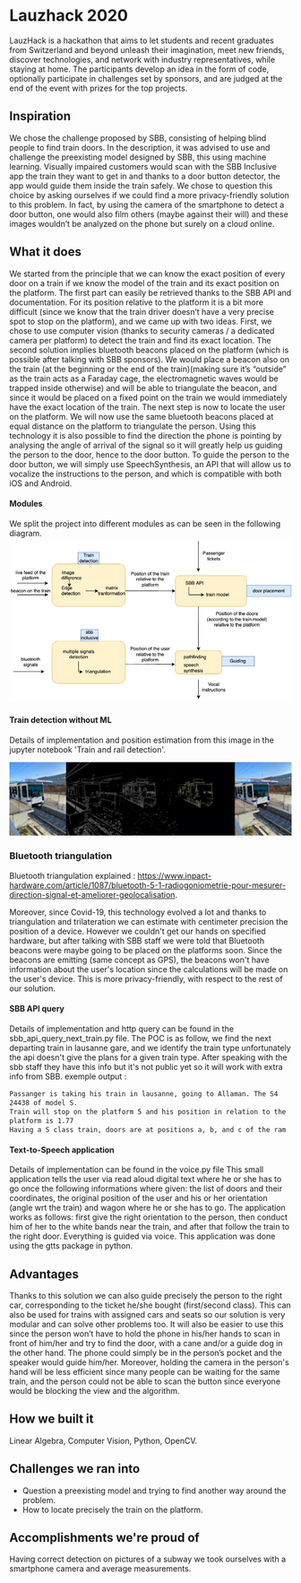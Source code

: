 # Lauzhack 2020
LauzHack is a hackathon that aims to let students and recent graduates from Switzerland and beyond unleash their imagination, meet new friends, discover technologies, and network with industry representatives, while staying at home.
The participants develop an idea in the form of code, optionally participate in challenges set by sponsors, and are judged at the end of the event with prizes for the top projects.

## Inspiration
We chose the challenge proposed by SBB, consisting of helping blind people to find train doors. In the description, it was advised to use and challenge the preexisting model designed by SBB, this using machine learning. Visually impaired customers would scan with the SBB Inclusive app the train they want to get in and thanks to a door button detector, the app would guide them inside the train safely. We chose to question this choice by asking ourselves if we could find a more privacy-friendly solution to this problem. In fact, by using the camera of the smartphone to detect a door button, one would also film others (maybe against their will) and these images wouldn’t be analyzed on the phone but surely on a cloud online.

## What it does
We started from the principle that we can know the exact position of every door on a train if we know the model of the train and its exact position on the platform. The first part can easily be retrieved thanks to the SBB API and documentation. For its position relative to the platform it is a bit more difficult (since we know that the train driver doesn’t have a very precise spot to stop on the platform), and we came up with two ideas. First, we chose to use computer vision (thanks to security cameras / a dedicated camera per platform) to detect the train and find its exact location. The second solution implies bluetooth beacons placed on the platform (which is possible after talking with SBB sponsors). We would place a beacon also on the train (at the beginning or the end of the train)(making sure it’s “outside” as the train acts as a Faraday cage, the electromagnetic waves would be trapped inside otherwise) and will be able to triangulate the beacon, and since it would be placed on a fixed point on the train we would immediately have the exact location of the train. The next step is now to locate the user on the platform. We will now use the same bluetooth beacons placed at equal distance on the platform to triangulate the person. Using this technology it is also possible to find the direction the phone is pointing by analysing the angle of arrival of the signal so it will greatly help us guiding the person to the door, hence to the door button. To guide the person to the door button, we will simply use SpeechSynthesis, an API that will allow us to vocalize the instructions to the person, and which is compatible with both iOS and Android.

#### Modules
We split the project into different modules as can be seen in the following diagram.
![diagram](https://github.com/D3m0t3p/lauzhack-2020/blob/main/Project%20architecture/Project%20architecture.jpg)

#### Train detection without ML
Details of implementation and position estimation from this image in the jupyter notebook 'Train and rail detection'.

![steps](https://github.com/D3m0t3p/lauzhack-2020/blob/main/images/steps.png)

### Bluetooth triangulation
Bluetooth triangulation explained : https://www.inpact-hardware.com/article/1087/bluetooth-5-1-radiogoniometrie-pour-mesurer-direction-signal-et-ameliorer-geolocalisation.

Moreover, since Covid-19, this technology evolved a lot and thanks to triangulation and trilateration we can estimate with centimeter precision the position of a device. However we couldn't get our hands on specified hardware, but after talking with SBB staff we were told that Bluetooth beacons were maybe going to be placed on the platforms soon. Since the beacons are emitting (same concept as GPS), the beacons won't have information about the user's location since the calculations will be made on the user's device. This is more privacy-friendly, with respect to the rest of our solution.

#### SBB API query
Details of implementation and http query can be found in the sbb_api_query_next_train.py file.
The POC is as follow, we find the next departing train in lausanne gare, and we identify the train type unfortunately the api doesn't give the plans for a given train type. After speaking with the sbb staff they have this info but it's not public yet so it will work with extra info from SBB.
exemple output : 
```code
Passanger is taking his train in lausanne, going to Allaman. The S4 24438 of model S. 
Train will stop on the platform 5 and his position in relation to the platform is 1.77
Having a S class train, doors are at positions a, b, and c of the ram
```

#### Text-to-Speech application
Details of implementation can be found in the voice.py file
This small application tells the user via read aloud digital text where he or she has to go once the following informations where given: the list of doors and their coordinates, the original position of the user and his or her orientation (angle wrt the train) and wagon where he or she has to go. The application works as follows: first give the right orientation to the person, then conduct him of her to the white bands near the train, and after that follow the train to the right door. Everything is guided via voice. 
This application was done using the gtts package in python.

## Advantages
Thanks to this solution we can also guide precisely the person to the right car, corresponding to the ticket he/she bought (first/second class). This can also be used for trains with assigned cars and seats so our solution is very modular and can solve other problems too. It will also be easier to use this since the person won’t have to hold the phone in his/her hands to scan in front of him/her and try to find the door, with a cane and/or a guide dog in the other hand. The phone could simply be in the person’s pocket and the speaker would guide him/her. Moreover, holding the camera in the person's hand will be less efficient since many people can be waiting for the same train, and the person could not be able to scan the button since everyone would be blocking the view and the algorithm.

## How we built it
Linear Algebra, Computer Vision, Python, OpenCV.

## Challenges we ran into
* Question a preexisting model and trying to find another way around the problem. 
* How to locate precisely the train on the platform.

## Accomplishments we're proud of
Having correct detection on pictures of a subway we took ourselves with a smartphone camera and average measurements.
